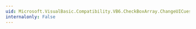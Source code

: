 ```yaml
---
uid: Microsoft.VisualBasic.Compatibility.VB6.CheckBoxArray.ChangeUICues
internalonly: False
---
```

